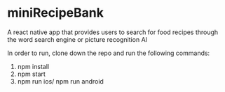 # miniRecipeBank

A react native app that provides users to search for food recipes through the word search engine or picture recognition AI

In order to run, clone down the repo and run the following commands:

1. npm install
2. npm start
3. npm run ios/ npm run android

